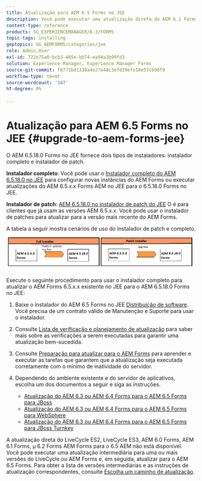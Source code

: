 ```yaml
---
title: Atualização para AEM 6.5 Forms no JEE
description: Você pode executar uma atualização direta do AEM 6.1 Forms, AEM 6.2 Forms e LiveCycle AEM ES4 SP1 para o 6.3 Forms.
content-type: reference
products: SG_EXPERIENCEMANAGER/6.3/FORMS
topic-tags: installing
geptopics: SG_AEMFORMS/categories/jee
role: Admin,User
exl-id: 722e75a0-bcb3-465e-bb74-ea94a3b99fd3
solution: Experience Manager, Experience Manager Forms
source-git-commit: f6771bd1338a4e27a48c3efd39efe18e57cb98f9
workflow-type: tm+mt
source-wordcount: '347'
ht-degree: 0%

---
```


# Atualização para AEM 6.5 Forms no JEE {#upgrade-to-aem-forms-jee}

O AEM 6.5.18.0 Forms no JEE fornece dois tipos de instaladores: instalador completo e instalador de patch.

**Instalador completo**: Você pode usar o [Instalador completo do AEM 6.5.18.0 no JEE](https://experienceleague.adobe.com/docs/experience-manager-release-information/aem-release-updates/forms-updates/aem-forms-releases.html) para configurar novas instâncias do AEM Forms ou executar atualizações do AEM 6.5.x.x Forms AEM no JEE para o 6.5.18.0 Forms no JEE.

**Instalador de patch**: [AEM 6.5.18.0 no instalador de patch do JEE](https://experienceleague.adobe.com/docs/experience-manager-release-information/aem-release-updates/forms-updates/aem-forms-releases.html) O é para clientes que já usam as versões AEM 6.5.x.x. Você pode usar o instalador de patches para atualizar para a versão mais recente do AEM Forms.

A tabela a seguir mostra cenários de uso do instalador de patch e completo.

![Cenário do instalador completo e de patch](assets/full-and-patch-installer.png)

Execute o seguinte procedimento para usar o instalador completo para atualizar o AEM Forms 6.5.x.x existente no JEE para o AEM 6.5.18.0 Forms no JEE:

1. Baixe o instalador do AEM 6.5 Forms no JEE [Distribuição de software](https://experience.adobe.com/#/downloads/content/software-distribution/br/aem.html). Você precisa de um contrato válido de Manutenção e Suporte para usar o instalador.
1. Consulte [Lista de verificação e planejamento de atualização](https://www.adobe.com/go/learn_aemforms_upgrade_checklist_65) para saber mais sobre as verificações a serem executadas para garantir uma atualização bem-sucedida.
1. Consulte [Preparação para atualizar para o AEM Forms](https://www.adobe.com/go/learn_aemforms_prepareupgrade_65) para aprender e executar as tarefas que garantem que a atualização seja executada corretamente com o mínimo de inatividade do servidor.
1. Dependendo do ambiente existente e do servidor de aplicativos, escolha um dos documentos a seguir e siga as instruções.

   * [Atualização do AEM 6.3 ou AEM 6.4 Forms para o AEM 6.5 Forms para JBoss](https://www.adobe.com/go/learn_aemforms_upgradeJBoss_65)
   * [Atualização do AEM 6.3 ou AEM 6.4 Forms para o AEM 6.5 Forms para WebSphere](https://www.adobe.com/go/learn_aemforms_upgradeWebSphere_65)
   * [Atualização do AEM 6.3 ou AEM 6.4 Forms para o AEM 6.5 Forms para JBoss Turnkey](https://www.adobe.com/go/learn_aemforms_upgradeTurnkey_65)

A atualização direta do LiveCycle ES2, LiveCycle ES3, AEM 6.0 Forms, AEM 6.1 Forms, µ 6.2 Forms AEM Forms para o 6.5 AEM não está disponível. Você pode executar uma atualização intermediária para uma ou mais versões do LiveCycle ou AEM Forms e, em seguida, atualizar para o AEM 6.5 Forms. Para obter a lista de versões intermediárias e as instruções de atualização correspondentes, consulte [Escolha um caminho de atualização](upgrade.md).

